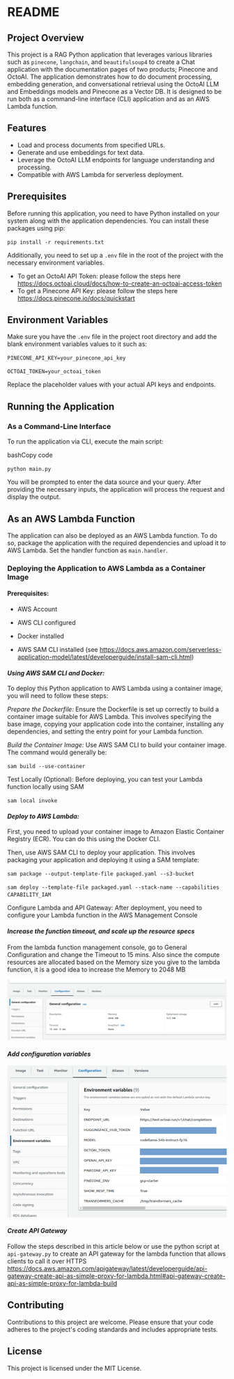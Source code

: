
README
======

Project Overview
----------------

This project is a RAG Python application that leverages various libraries such as `pinecone`, `langchain`, and `beautifulsoup4` to create a Chat application with the documentation pages of two products; Pinecone and OctoAI. The application demonstrates how to do  document processing, embedding generation, and conversational retrieval using the OctoAI LLM and Embeddings models and Pinecone as a Vector DB. It is designed to be run both as a command-line interface (CLI) application and as an AWS Lambda function.

Features
--------

*   Load and process documents from specified URLs.
*   Generate and use embeddings for text data.
*   Leverage the OctoAI LLM endpoints for language understanding and processing.
*   Compatible with AWS Lambda for serverless deployment.

Prerequisites
-------------

Before running this application, you need to have Python installed on your system along with the application dependencies. You can install these packages using pip:

`pip install -r requirements.txt`

Additionally, you need to set up a `.env` file in the root of the project with the necessary environment variables.

* To get an OctoAI API Token: please follow the steps here https://docs.octoai.cloud/docs/how-to-create-an-octoai-access-token
* To get a Pinecone API Key: please follow the steps here https://docs.pinecone.io/docs/quickstart


Environment Variables
---------------------

Make sure you have the `.env` file in the project root directory and add the blank environment variables values to it such as:

`PINECONE_API_KEY=your_pinecone_api_key`

`OCTOAI_TOKEN=your_octoai_token`

Replace the placeholder values with your actual API keys and endpoints.

Running the Application
-----------------------

### As a Command-Line Interface

To run the application via CLI, execute the main script:

bashCopy code

`python main.py`

You will be prompted to enter the data source and your query. After providing the necessary inputs, the application will process the request and display the output.

## As an AWS Lambda Function

The application can also be deployed as an AWS Lambda function. To do so, package the application with the required dependencies and upload it to AWS Lambda. Set the handler function as `main.handler`.

### Deploying the Application to AWS Lambda as a Container Image

####  Prerequisites:

-   AWS Account

-   AWS CLI configured

-   Docker installed

-   AWS SAM CLI installed (see https://docs.aws.amazon.com/serverless-application-model/latest/developerguide/install-sam-cli.html)

#### *Using AWS SAM CLI and Docker:*

To deploy this Python application to AWS Lambda using a container image,
you will need to follow these steps:

*Prepare the Dockerfile:* Ensure the Dockerfile is set up correctly to
build a container image suitable for AWS Lambda. This involves
specifying the base image, copying your application code into the
container, installing any dependencies, and setting the entry point for
your Lambda function.

*Build the Container Image:* Use AWS SAM CLI to build your container
image. The command would generally be:

`sam build --use-container`

Test Locally (Optional): Before deploying, you can test your Lambda
function locally using SAM

`sam local invoke`


#### *Deploy to AWS Lambda:*

First, you need to upload your container image to Amazon Elastic
Container Registry (ECR). You can do this using the Docker CLI.

Then, use AWS SAM CLI to deploy your application. This involves
packaging your application and deploying it using a SAM template:

`sam package --output-template-file packaged.yaml --s3-bucket`

`sam deploy --template-file packaged.yaml --stack-name --capabilities
CAPABILITY_IAM`


Configure Lambda and API Gateway: After deployment, you need to
configure your Lambda function in the AWS Management Console

#### 

#### 

#### *Increase the function timeout, and scale up the resource specs*

####  

From the lambda function management console, go to General Configuration
and change the Timeout to 15 mins. Also since the compute resources are
allocated based on the Memory size you give to the lambda function, it
is a good idea to increase the Memory to 2048 MB

![](media/image1.png)

#### *Add configuration variables*

![](media/image2.png)

#### *Create API Gateway*

Follow the steps described in this article below or use the python
script at `api-gateway.py` to create an API gateway for the lambda
function that allows clients to call it over HTTPS
https://docs.aws.amazon.com/apigateway/latest/developerguide/api-gateway-create-api-as-simple-proxy-for-lambda.html#api-gateway-create-api-as-simple-proxy-for-lambda-build

Contributing
------------

Contributions to this project are welcome. Please ensure that your code adheres to the project's coding standards and includes appropriate tests.

License
-------

This project is licensed under the MIT License.
